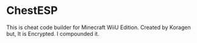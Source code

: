 # ChestESP
This is cheat code builder for Minecraft WiiU Edition.
Created by Koragen but, It is Encrypted.
I compounded it.
